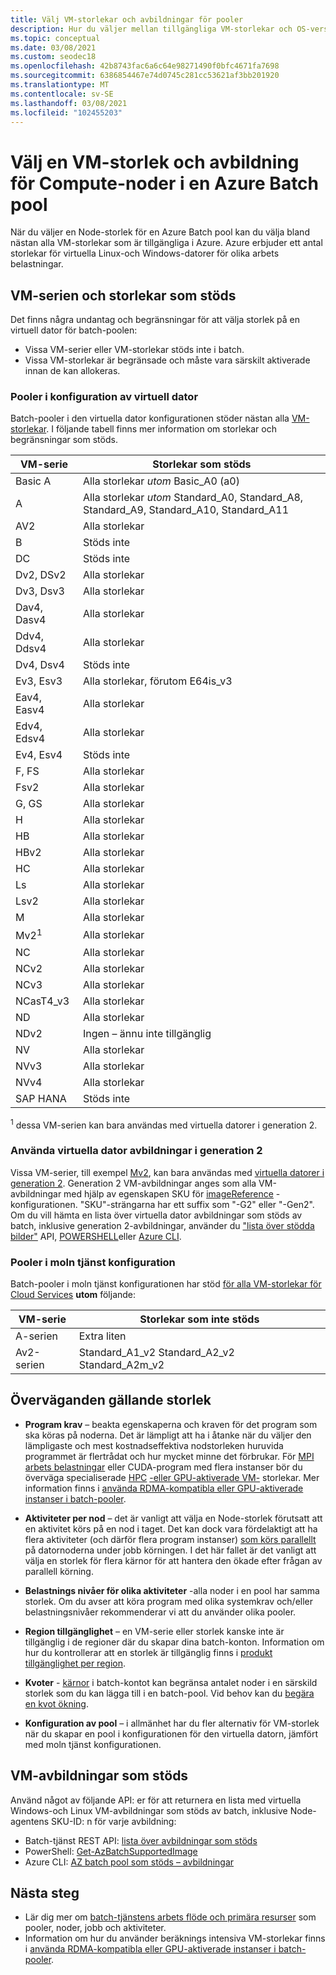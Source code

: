 ```yaml
---
title: Välj VM-storlekar och avbildningar för pooler
description: Hur du väljer mellan tillgängliga VM-storlekar och OS-versioner för datornoderna i Azure Batch pooler
ms.topic: conceptual
ms.date: 03/08/2021
ms.custom: seodec18
ms.openlocfilehash: 42b8743fac6a6c64e98271490f0bfc4671fa7698
ms.sourcegitcommit: 6386854467e74d0745c281cc53621af3bb201920
ms.translationtype: MT
ms.contentlocale: sv-SE
ms.lasthandoff: 03/08/2021
ms.locfileid: "102455203"
---
```

# <a name="choose-a-vm-size-and-image-for-compute-nodes-in-an-azure-batch-pool"></a>Välj en VM-storlek och avbildning för Compute-noder i en Azure Batch pool

När du väljer en Node-storlek för en Azure Batch pool kan du välja bland nästan alla VM-storlekar som är tillgängliga i Azure. Azure erbjuder ett antal storlekar för virtuella Linux-och Windows-datorer för olika arbets belastningar.

## <a name="supported-vm-series-and-sizes"></a>VM-serien och storlekar som stöds

Det finns några undantag och begränsningar för att välja storlek på en virtuell dator för batch-poolen:

- Vissa VM-serier eller VM-storlekar stöds inte i batch.
- Vissa VM-storlekar är begränsade och måste vara särskilt aktiverade innan de kan allokeras.

### <a name="pools-in-virtual-machine-configuration"></a>Pooler i konfiguration av virtuell dator

Batch-pooler i den virtuella dator konfigurationen stöder nästan alla [VM-storlekar](../virtual-machines/sizes.md). I följande tabell finns mer information om storlekar och begränsningar som stöds.

| VM-serie  | Storlekar som stöds |
|------------|---------|
| Basic A | Alla storlekar *utom* Basic_A0 (a0) |
| A | Alla storlekar *utom* Standard_A0, Standard_A8, Standard_A9, Standard_A10, Standard_A11 |
| AV2 | Alla storlekar |
| B | Stöds inte |
| DC | Stöds inte |
| Dv2, DSv2 | Alla storlekar |
| Dv3, Dsv3 | Alla storlekar |
| Dav4, Dasv4 | Alla storlekar |
| Ddv4, Ddsv4 |  Alla storlekar |
| Dv4, Dsv4 | Stöds inte |
| Ev3, Esv3 | Alla storlekar, förutom E64is_v3 |
| Eav4, Easv4 | Alla storlekar |
| Edv4, Edsv4 |  Alla storlekar |
| Ev4, Esv4 | Stöds inte |
| F, FS | Alla storlekar |
| Fsv2 | Alla storlekar |
| G, GS | Alla storlekar |
| H | Alla storlekar |
| HB | Alla storlekar |
| HBv2 | Alla storlekar |
| HC | Alla storlekar |
| Ls | Alla storlekar |
| Lsv2 | Alla storlekar |
| M | Alla storlekar |
| Mv2<sup>1</sup> | Alla storlekar |
| NC | Alla storlekar |
| NCv2 | Alla storlekar |
| NCv3 | Alla storlekar |
| NCasT4_v3 | Alla storlekar |
| ND | Alla storlekar |
| NDv2 | Ingen – ännu inte tillgänglig |
| NV | Alla storlekar |
| NVv3 | Alla storlekar |
| NVv4 | Alla storlekar |
| SAP HANA | Stöds inte |

<sup>1</sup> dessa VM-serien kan bara användas med virtuella datorer i generation 2.

### <a name="using-generation-2-vm-images"></a>Använda virtuella dator avbildningar i generation 2

Vissa VM-serier, till exempel [Mv2](../virtual-machines/mv2-series.md), kan bara användas med [virtuella datorer i generation 2](../virtual-machines/generation-2.md). Generation 2 VM-avbildningar anges som alla VM-avbildningar med hjälp av egenskapen SKU för [imageReference](/rest/api/batchservice/pool/add#imagereference) -konfigurationen. "SKU"-strängarna har ett suffix som "-G2" eller "-Gen2". Om du vill hämta en lista över virtuella dator avbildningar som stöds av batch, inklusive generation 2-avbildningar, använder du ["lista över stödda bilder"](/rest/api/batchservice/account/listsupportedimages) API, [POWERSHELL](/powershell/module/az.batch/get-azbatchsupportedimage)eller [Azure CLI](/cli/azure/batch/pool/supported-images).

### <a name="pools-in-cloud-service-configuration"></a>Pooler i moln tjänst konfiguration

Batch-pooler i moln tjänst konfigurationen har stöd [för alla VM-storlekar för Cloud Services](../cloud-services/cloud-services-sizes-specs.md) **utom** följande:

| VM-serie  | Storlekar som inte stöds |
|------------|-------------------|
| A-serien   | Extra liten       |
| Av2-serien | Standard_A1_v2 Standard_A2_v2 Standard_A2m_v2 |

## <a name="size-considerations"></a>Överväganden gällande storlek

- **Program krav** – beakta egenskaperna och kraven för det program som ska köras på noderna. Det är lämpligt att ha i åtanke när du väljer den lämpligaste och mest kostnadseffektiva nodstorleken huruvida programmet är flertrådat och hur mycket minne det förbrukar. För [MPI arbets belastningar](batch-mpi.md) eller CUDA-program med flera instanser bör du överväga specialiserade [HPC](../virtual-machines/sizes-hpc.md) [-eller GPU-aktiverade VM-](../virtual-machines/sizes-gpu.md) storlekar. Mer information finns i [använda RDMA-kompatibla eller GPU-aktiverade instanser i batch-pooler](batch-pool-compute-intensive-sizes.md).

- **Aktiviteter per nod** – det är vanligt att välja en Node-storlek förutsatt att en aktivitet körs på en nod i taget. Det kan dock vara fördelaktigt att ha flera aktiviteter (och därför flera program instanser) [som körs parallellt](batch-parallel-node-tasks.md) på datornoderna under jobb körningen. I det här fallet är det vanligt att välja en storlek för flera kärnor för att hantera den ökade efter frågan av parallell körning.

- **Belastnings nivåer för olika aktiviteter** -alla noder i en pool har samma storlek. Om du avser att köra program med olika systemkrav och/eller belastningsnivåer rekommenderar vi att du använder olika pooler.

- **Region tillgänglighet** – en VM-serie eller storlek kanske inte är tillgänglig i de regioner där du skapar dina batch-konton. Information om hur du kontrollerar att en storlek är tillgänglig finns i [produkt tillgänglighet per region](https://azure.microsoft.com/regions/services/).

- **Kvoter** - [kärnor](batch-quota-limit.md#resource-quotas) i batch-kontot kan begränsa antalet noder i en särskild storlek som du kan lägga till i en batch-pool. Vid behov kan du [begära en kvot ökning](batch-quota-limit.md#increase-a-quota).

- **Konfiguration av pool** – i allmänhet har du fler alternativ för VM-storlek när du skapar en pool i konfigurationen för den virtuella datorn, jämfört med moln tjänst konfigurationen.

## <a name="supported-vm-images"></a>VM-avbildningar som stöds

Använd något av följande API: er för att returnera en lista med virtuella Windows-och Linux VM-avbildningar som stöds av batch, inklusive Node-agentens SKU-ID: n för varje avbildning:

- Batch-tjänst REST API: [lista över avbildningar som stöds](/rest/api/batchservice/account/listsupportedimages)
- PowerShell: [Get-AzBatchSupportedImage](/powershell/module/az.batch/get-azbatchsupportedimage)
- Azure CLI: [AZ batch pool som stöds – avbildningar](/cli/azure/batch/pool/supported-images)

## <a name="next-steps"></a>Nästa steg

- Lär dig mer om [batch-tjänstens arbets flöde och primära resurser](batch-service-workflow-features.md) som pooler, noder, jobb och aktiviteter.
- Information om hur du använder beräknings intensiva VM-storlekar finns i [använda RDMA-kompatibla eller GPU-aktiverade instanser i batch-pooler](batch-pool-compute-intensive-sizes.md).
